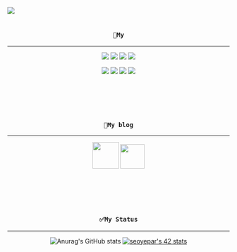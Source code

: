 
<img src="https://capsule-render.vercel.app/api?type=waving&color=gradient&height=300&section=header&text=seoyeon's%20github&fontSize=80&animation=fadeIn" /></a>

# <h3 align="center">`🔔My`</h3>
---

<div align="center">
<img src="https://img.shields.io/badge/C-A8B9CC?style=flat-square&logo=C&logoColor=black"/> <img src="https://img.shields.io/badge/C++-00599C?style=flat-square&logo=C%2B%2B&logoColor=white"/> <img src="https://img.shields.io/badge/42seoul-orange?style=flat-square&logo=42&logoColor=black"/> <img src="https://img.shields.io/badge/Android-blueviolet?style=flat-square&logo=Android&logoColor=white"/> 

<img src="https://img.shields.io/badge/Unity-yellow?style=flat-square&logo=Unity&logoColor=black"/> <img src="https://img.shields.io/badge/Java-007396?style=flat-square&logo=Java&logoColor=white"/> <img src="https://img.shields.io/badge/JavaScript-F7DF1E?style=flat-square&logo=JavaScript&logoColor=black"/> <img src="https://img.shields.io/badge/Python-3776AB?style=flat-square&logo=Python&logoColor=white"/>
</div>

<br><br><br>


# <h3 align="center">`📌My blog`</h3>
 ---
<div align="center">
 <a href="https://seoyeonis.tistory.com/"><img src="https://img.shields.io/badge/tistory-ff69b4?style=plastic&logo=appveyor&logo=Blogger&logoColor=red&link=https://seoyeonis.tistory.com/" width="60" hegiht="60"/></a>
 <a href="https://blog.naver.com/6792kjs/"><img src="https://img.shields.io/badge/naver-success?style=plastic&logo=appveyor&logo=Blogger&logoColor=red&link=https://blog.naver.com/6792kjs/" width="55" hegiht="55"/></a>
</div>

<br><br><br>

# <h3 align="center">`✅My Status`</h3>
 ---
 <div align="center">
 
 ![Anurag's GitHub stats](https://github-readme-stats.vercel.app/api?username=dkjefilsjl&show_icons=true&theme=radical)
 [![seoyepar's 42 stats](https://badge42.herokuapp.com/api/stats/seoyepar?privacyName=true)](https://github.com/JaeSeoKim/badge42)
 
</div>
